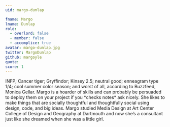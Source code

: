 ```yaml
---
uid: margo-dunlap

fname: Margo
lname: Dunlap
role:
  - overlord: false
  - member: false
  - accomplice: true
avatar: margo-dunlap.jpg
twitter: MargoDunlap
github: margoyle
quote: 
score: 1
---
```


INFP; Cancer tiger; Gryffindor; Kinsey 2.5; neutral good; enneagram type 1/4; cool summer color season; and worst of all, according to Buzzfeed, Monica Gellar.
Margo is a hoarder of skills and can probably be persuaded to deploy them on your project if you \*checks notes\* ask nicely. She likes to make things that are socially thoughtful and thoughtfully social using design, code, and big ideas.
Margo studied Media Design at Art Center College of Design and Geography at Dartmouth and now she’s a consultant just like she dreamed when she was a little girl.
